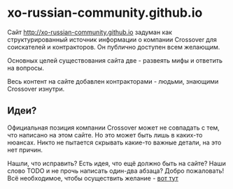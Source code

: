# xo-russian-community.github.io

Сайт http://xo-russian-community.github.io задуман как структурированный источник информации о компании Crossover для соискателей и контракторов. 
Он публично доступен всем желающим.

Основных целей существования сайта две - развеять мифы и ответить на вопросы.

Весь контент на сайте добавлен контракторами - людьми, знающими Crossover изнутри.

## Идеи?

Официальная позиция компании Crossover может не совпадать с тем, что написано на этом сайте. 
Но это может быть лишь в каких-то нюансах. 
Никто не пытается скрывать какие-то важные детали, на это нет причин.

Нашли, что исправить? 
Есть идея, что ещё должно быть на сайте? 
Наши слово TODO и не прочь написать один-два абзаца? 
Добро пожаловать! 
Всё необходимое, чтобы осуществить желание - [вот тут](.github/CONTRIBUTING.md)

